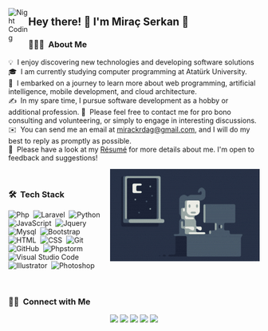 <img alt="Night Coding" src="./assets/Hand%20Wave.gif" width='40' align="left"/><h2>Hey there! 👋 I'm Miraç Serkan 🦊</h2>

<!-- ## 👋 &nbsp;Hey there! I'm Miraç Serkan -->

### 👨🏻‍💻 &nbsp;About Me

💡 &nbsp;I enjoy discovering new technologies and developing software solutions\
🎓 &nbsp;I am currently studying computer programming at Atatürk University.\
🌱 &nbsp;I embarked on a journey to learn more about web programming, artificial intelligence, mobile development, and cloud architecture.\
✍️ &nbsp;In my spare time, I pursue software development as a hobby or additional profession.
💬 &nbsp;Please feel free to contact me for pro bono consulting and volunteering, or simply to engage in interesting discussions.\
✉️ &nbsp;You can send me an email at mirackrdag@gmail.com, and I will do my best to reply as promptly as possible.\
📄 &nbsp;Please have a look at my [Résumé](https://www.sesasoft.com.tr/sitecv/) for more details about me. I'm open to feedback and suggestions!

<img alt="Night Coding" src="https://raw.githubusercontent.com/AVS1508/AVS1508/master/assets/Night-Coding.gif" align="right"/>

<br/>

### 🛠 &nbsp;Tech Stack

![Php](https://img.shields.io/badge/-Php-05122A?style=flat&logo=php)&nbsp;
![Laravel](https://img.shields.io/badge/-Laravel-05122A?style=flat&logo=laravel)&nbsp;
![Python](https://img.shields.io/badge/-Python-05122A?style=flat&logo=python)&nbsp;
![JavaScript](https://img.shields.io/badge/-JavaScript-05122A?style=flat&logo=javascript)&nbsp;
![Jquery](https://img.shields.io/badge/-JavaScript-05122A?style=flat&logo=jquery)&nbsp;
![Mysql](https://img.shields.io/badge/-Mysql-05122A?style=flat&logo=mysql)&nbsp;
![Bootstrap](https://img.shields.io/badge/-Bootstrap-05122A?style=flat&logo=bootstrap&logoColor=563D7C)&nbsp;
![HTML](https://img.shields.io/badge/-HTML-05122A?style=flat&logo=HTML5)&nbsp;
![CSS](https://img.shields.io/badge/-CSS-05122A?style=flat&logo=CSS3&logoColor=1572B6)&nbsp;
![Git](https://img.shields.io/badge/-Git-05122A?style=flat&logo=git)&nbsp;
![GitHub](https://img.shields.io/badge/-GitHub-05122A?style=flat&logo=github)&nbsp;
![Phpstorm](https://img.shields.io/badge/-Phpstorm-05122A?style=flat&logo=phpstorm)&nbsp;
![Visual Studio Code](https://img.shields.io/badge/-Visual%20Studio%20Code-05122A?style=flat&logo=visual-studio-code&logoColor=007ACC)&nbsp;
![Illustrator](https://img.shields.io/badge/-Illustrator-05122A?style=flat&logo=adobe-illustrator)&nbsp;
![Photoshop](https://img.shields.io/badge/-Photoshop-05122A?style=flat&logo=adobe-photoshop)&nbsp;

<br/>

### 🤝🏻 &nbsp;Connect with Me

<p align="center">
<a href="https://www.sesasoft.com.tr"><img src="https://img.shields.io/badge/-sesasoft.com.tr-3423A6?style=flat&logo=Google-Chrome&logoColor=white"/></a>
<a href="https://linkedin.com/in/serkankradg"><img src="https://img.shields.io/badge/-serkankradg-0077B5?style=flat&logo=Linkedin&logoColor=white"/></a>
<a href="mailto:mirackrdag@gmail.com"><img src="https://img.shields.io/badge/-mirackrdag@gmail.com-D14836?style=flat&logo=Gmail&logoColor=white"/></a>
<a href="https://instagram.com/mirackrdag"><img src="https://img.shields.io/badge/-@mirackrdag-E4405F?style=flat&logo=Instagram&logoColor=white"/></a>
<a href="https://twitter.com/mirackrdag"><img src="https://img.shields.io/badge/-@mirackrdag-1877F2?style=flat&logo=Twitter&logoColor=white"/></a>
</p>
